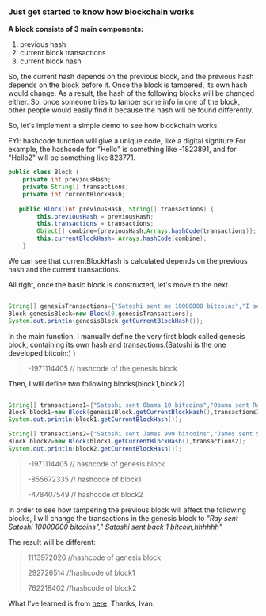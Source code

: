 ### Just get started to know how blockchain works



**A block consists of 3 main components:**

1. previous hash
2. current block transactions
3. current block hash



So, the current hash depends on the previous block, and the previous hash depends on the block before it. Once the block is tampered, its own hash would change. As a result, the hash of the following blocks will be changed either. So, once someone tries to tamper some info in one of the block, other people would easily find it because the hash will be found differently.



So, let's implement a simple demo to see how blockchain works.

FYI: hashcode function will give a unique code, like a  digital signiture.For example, the hashcode for "Hello" is something like -1823891, and for "Hello2" will be something like 823771.

```java
public class Block {
    private int previousHash;
    private String[] transactions;
    private int currentBlockHash;
  
   public Block(int previousHash, String[] transactions) {
        this.previousHash = previousHash;
        this.transactions = transactions;
        Object[] combine={previousHash,Arrays.hashCode(transactions)}; 
        this.currentBlockHash= Arrays.hashCode(combine);
    }

```

We can see that currentBlockHash is calculated depends on the previous hash and the current transactions.



All right, once the basic block is constructed, let's move to the next. 

```java

String[] genesisTransactions={"Satoshi sent me 10000000 bitcoins","I sent back Satoshi 1 bitcoin,hhhhhh"};
Block genesisBlock=new Block(0,genesisTransactions);
System.out.println(genesisBlock.getCurrentBlockHash());

```

In the main function, I manually define the very first block called genesis block, containing its own hash and transactions.(Satoshi is the one developed bitcoin:) )

> -1971114405  //  hashcode of the genesis block



Then, I will define two following blocks(block1,block2)

```java

String[] transactions1={"Satoshi sent Obama 10 bitcoins","Obama sent Ray 1 bitcoin"};
Block block1=new Block(genesisBlock.getCurrentBlockHash(),transactions1);
System.out.println(block1.getCurrentBlockHash());

String[] transactions2={"Satoshi sent James 999 bitcoins","James sent Satoshi 900 bitcoins"};
Block block2=new Block(block1.getCurrentBlockHash(),transactions2);
System.out.println(block2.getCurrentBlockHash());
```

> -1971114405 // hashcode of genesis block
>
> -855672335 // hashcode of block1
>
> -478407549 // hashcode of block2



In order to see how tampering the previous block will affect the following blocks, I will change the transactions in the genesis block to  *"Ray sent Satoshi 10000000 bitcoins"," Satoshi sent back 1 bitcoin,hhhhhh"*



The result will be different:

> 1113972026 //hashcode of genesis block
>
> 292726514 //hashcode of block1
>
> 762218402 //hashcode of block2



What I've learned is from [here](https://www.youtube.com/watch?v=baJYhYsHkLM). Thanks, Ivan.